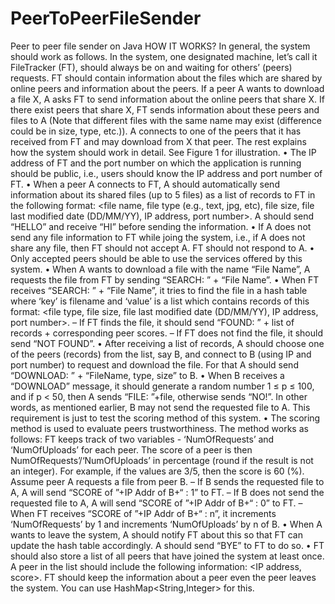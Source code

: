 # PeerToPeerFileSender
Peer to peer file sender on Java
HOW IT WORKS?
In general, the system should work as follows. In the system, one designated machine,
let’s call it FileTracker (FT), should always be on and waiting for others’ (peers) requests.
FT should contain information about the files which are shared by online peers and
information about the peers. If a peer A wants to download a file X, A asks FT to send
information about the online peers that share X. If there exist peers that share X, FT
sends information about these peers and files to A (Note that different files with the same
name may exist (difference could be in size, type, etc.)). A connects to one of the peers
that it has received from FT and may download from X that peer.
The rest explains how the system should work in detail. See Figure 1 for illustration.
• The IP address of FT and the port number on which the application is running
should be public, i.e., users should know the IP address and port number of FT.
• When a peer A connects to FT, A should automatically send information about its
shared files (up to 5 files) as a list of records to FT in the following format: <file
name, file type (e.g., text, jpg, etc), file size, file last modified date (DD/MM/YY),
IP address, port number>. A should send “HELLO” and receive “HI” before sending
the information.
• If A does not send any file information to FT while joing the system, i.e., if A does
not share any file, then FT should not accept A. FT should not respond to A.
• Only accepted peers should be able to use the services offered by this system.
• When A wants to download a file with the name “File Name”, A requests the file
from FT by sending “SEARCH: ” + “File Name”.
• When FT receives “SEARCH: ” + “File Name”, it tries to find the file in a hash
table where ‘key’ is filename and ‘value’ is a list which contains records of this
format: <file type, file size, file last modified date (DD/MM/YY), IP address, port
number>.
– If FT finds the file, it should send “FOUND: ” + list of records + corresponding
peer scores.
– If FT does not find the file, it should send “NOT FOUND”.
• After receiving a list of records, A should choose one of the peers (records) from the
list, say B, and connect to B (using IP and port number) to request and download
the file. For that A should send “DOWNLOAD: ” + “FileName, type, size” to B.
• When B receives a “DOWNLOAD” message, it should generate a random number
1 ≤ p ≤ 100, and if p < 50, then A sends “FILE: ”+file, otherwise sends “NO!”.
In other words, as mentioned earlier, B may not send the requested file to A. This
requirement is just to test the scoring method of this system.
• The scoring method is used to evaluate peers trustworthiness. The method works as
follows: FT keeps track of two variables - ‘NumOfRequests’ and ‘NumOfUploads’
for each peer. The score of a peer is then NumOfRequests’/‘NumOfUploads’ in
percentage (round if the result is not an integer). For example, if the values are
3/5, then the score is 60 (%). Assume peer A requests a file from peer B.
– If B sends the requested file to A, A will send “SCORE of ”+IP Addr of B+“
: 1” to FT.
– If B does not send the requested file to A, A will send “SCORE of ”+IP Addr
of B+“ : 0” to FT.
– When FT receives “SCORE of ”+IP Addr of B+“ : n”, it increments ‘NumOfRequests’
by 1 and increments ‘NumOfUploads’ by n of B.
• When A wants to leave the system, A should notify FT about this so that FT can
update the hash table accordingly. A should send “BYE” to FT to do so.
• FT should also store a list of all peers that have joined the system at least once. A
peer in the list should include the following information: <IP address, score>. FT
should keep the information about a peer even the peer leaves the system. You can
use HashMap<String,Integer> for this.

